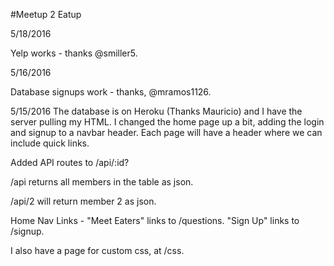 #Meetup 2 Eatup 

5/18/2016 

Yelp works - thanks  @smiller5.

5/16/2016

Database signups work - thanks, @mramos1126.

5/15/2016
The database is on Heroku (Thanks Mauricio) and I have the server pulling my HTML. 
I changed the home page up a bit, adding the login and signup to a navbar header. Each page will have a header where we can include quick links.

Added API routes to /api/:id?

/api returns all members in the table as json.

/api/2 will return member 2 as json.

Home Nav Links - "Meet Eaters" links to /questions. "Sign Up" links to /signup.

I also have a page for custom css, at /css.

